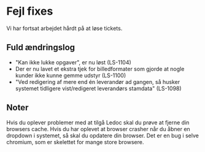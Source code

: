 # Fejl fixes
Vi har fortsat arbejdet hårdt på at løse tickets.

## Fuld ændringslog
 - "Kan ikke lukke opgaver", er nu løst (LS-1104)
 - Der er nu lavet et ekstra tjek for billedformater som gjorde at nogle kunder ikke kunne gemme udstyr (LS-1100)
 - "Ved redigering af mere end én leverandør ad gangen, så husker systemet tidligere vist/redigeret leverandørs stamdata" (LS-1098)

## Noter
Hvis du oplever problemer med at tilgå Ledoc skal du prøve at fjerne din browsers cache. 
Hvis du har oplevet at browser crasher når du åbner en dropdown i systemet, så skal du opdatere din browser. Det er en bug i selve chromium, som er skelettet for mange store browsere.
